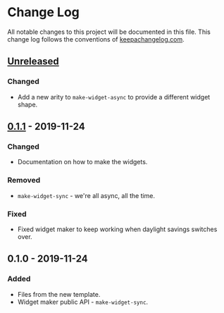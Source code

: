 # Change Log
All notable changes to this project will be documented in this file. This change log follows the conventions of [keepachangelog.com](http://keepachangelog.com/).

## [Unreleased]
### Changed
- Add a new arity to `make-widget-async` to provide a different widget shape.

## [0.1.1] - 2019-11-24
### Changed
- Documentation on how to make the widgets.

### Removed
- `make-widget-sync` - we're all async, all the time.

### Fixed
- Fixed widget maker to keep working when daylight savings switches over.

## 0.1.0 - 2019-11-24
### Added
- Files from the new template.
- Widget maker public API - `make-widget-sync`.

[Unreleased]: https://github.com/your-name/tweeter/compare/0.1.1...HEAD
[0.1.1]: https://github.com/your-name/tweeter/compare/0.1.0...0.1.1
